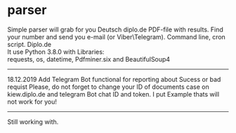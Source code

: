 # parser
Simple parser will grab for you Deutsch diplo.de PDF-file with results. Find your number and send you e-mail (or Viber\Telegram). 
Command line, cron script. Diplo.de  
It use Python 3.8.0 with Libraries:  
requests, os, datetime, Pdfminer.six and BeautifulSoup4
_____________________________________________________________________
18.12.2019
Add Telegram Bot functional for reporting about Sucess or bad requist
Please, do not forget to change your ID of documents case on kiew.diplo.de
and telegram Bot chat ID and token. I put Example thats will not work for you!
_____________________________________________________________________
Still working with.


